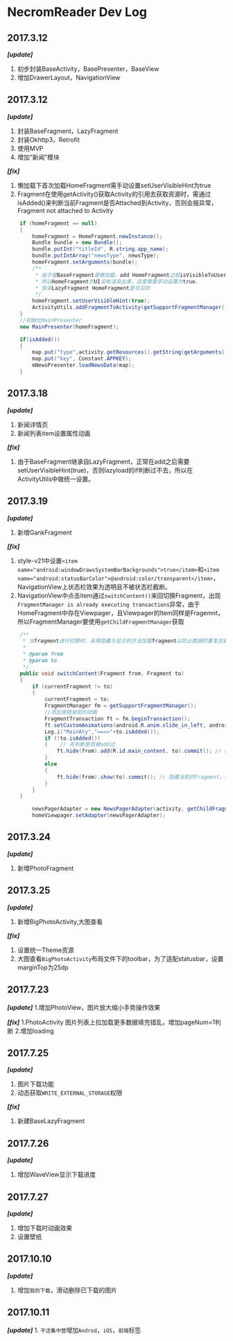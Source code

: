 # NecromReader Dev Log


## 2017.3.12

***[update]***
 1. 初步封装BaseActivity，BasePresenter，BaseView
 2. 增加DrawerLayout，NavigationView



## 2017.3.12

***[update]***
 1. 封装BaseFragment，LazyFragment
 2. 封装Okhttp3，Retrofit
 3. 使用MVP
 4. 增加“新闻”模块

***[fix]***
 1. 懒加载下首次加载HomeFragment需手动设置setUserVisibleHint为true
 2. Fragment在使用getActivity()获取Activity的引用去获取资源时，需通过isAdded()来判断当前Fragment是否Attached到Activity，否则会报异常，Fragment not attached to Activity

```Java
    if (homeFragment == null)
    {
        homeFragment = HomeFragment.newInstance();
        Bundle bundle = new Bundle();
        bundle.putInt("titleId", R.string.app_name);
        bundle.putIntArray("newsType", newsType);
        homeFragment.setArguments(bundle);
        /**
         * 由于是BaseFragment是懒加载，add HomeFragment之前isVisibleToUser为false
         * 所以HomeFragment的UI没有渲染出来，这里需要手动设置为true，
         * 告诉LazyFragment HomeFragment是可见的
         */
        homeFragment.setUserVisibleHint(true);
        ActivityUtils.addFragmentToActivity(getSupportFragmentManager(), homeFragment, R.id.main_content);
    }
    //初始化MainPresenter
    new MainPresenter(homeFragment);
```

```Java
    if(isAdded())
    {
        map.put("type",activity.getResources().getString(getArguments().getInt("type")));
        map.put("key", Constant.APPKEY);
        mNewsPresenter.loadNewsData(map);
    }
```

## 2017.3.18

***[update]***
 1. 新闻详情页
 1. 新闻列表item设置属性动画


***[fix]***
 1. 由于BaseFragment继承自LazyFragment，正常在add之后需要setUserVisibleHint(true)，否则lazyload的if判断过不去，所以在ActivityUtils中做统一设置。


## 2017.3.19

***[update]***
 1. 新增GankFragment


***[fix]***
 1. style-v21中设置`<item name="android:windowDrawsSystemBarBackgrounds">true</item>`和`<item name="android:statusBarColor">@android:color/transparent</item>`，NavigationView上状态栏效果为透明且不被状态栏截断。
 2. NavigationView中点击item通过`switchContent()`来回切换Fragment，出现`FragmentManager is already executing transactions`异常，由于HomeFragment中存在Viewpager，且Viewpager的Item同样是Fragemnt，所以FragmentManager要使用`getChildFragmentManager`获取
```Java
    /**
     * 当fragment进行切换时，采用隐藏与显示的方法加载fragment以防止数据的重复加载
     *
     * @param from
     * @param to
     */
    public void switchContent(Fragment from, Fragment to)
    {
        if (currentFragment != to)
        {
            currentFragment = to;
            FragmentManager fm = getSupportFragmentManager();
            //添加渐隐渐现的动画
            FragmentTransaction ft = fm.beginTransaction();
            ft.setCustomAnimations(android.R.anim.slide_in_left, android.R.anim.slide_out_right);
            Log.i("MainAty","===>"+to.isAdded());
            if (!to.isAdded())
            {    // 先判断是否被add过
                ft.hide(from).add(R.id.main_content, to).commit(); // 隐藏当前的fragment，add下一个到Activity中
            }
            else
            {
                ft.hide(from).show(to).commit(); // 隐藏当前的fragment，显示下一个
            }
        }
    }
```
```Java
        newsPagerAdapter = new NewsPagerAdapter(activity, getChildFragmentManager(), tabType, fragmentList);
        homeViewpager.setAdapter(newsPagerAdapter);
```

## 2017.3.24

***[update]***
 1. 新增PhotoFragment


## 2017.3.25

***[update]***
 1. 新增BigPhotoActivity,大图查看

***[fix]***
 1. 设置统一Theme资源
 2. 大图查看`BigPhotoActivity`布局文件下的toolbar，为了适配statusbar，设置marginTop为25dp


 ## 2017.7.23

 ***[update]***
  1.增加PhotoView，图片放大缩小手势操作效果

 ***[fix]***
  1.PhotoActivity 图片列表上拉加载更多数据填充错乱，增加pageNum=1判断
  2.增加loading


## 2017.7.25

***[update]***
 1. 图片下载功能
 2. 动态获取`WRITE_EXTERNAL_STORAGE`权限

***[fix]***
 1. 新建BaseLazyFragment



## 2017.7.26

***[update]***
 1. 增加WaveView显示下载进度



## 2017.7.27

***[update]***
 1. 增加下载时动画效果
 2. 设置壁纸


 ## 2017.10.10

 ***[update]***
  1. 增加`我的下载`，滑动删除已下载的图片


   ## 2017.10.11

   ***[update]***
    1. `干活集中营`增加`Androd`，`iOS`，`前端`标签




